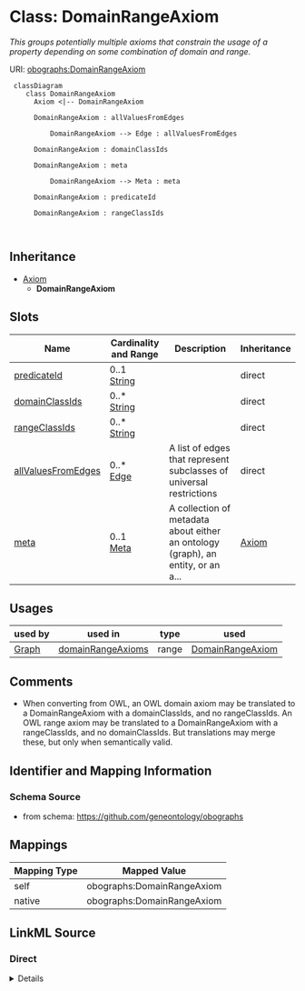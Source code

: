 # Class: DomainRangeAxiom


_This groups potentially multiple axioms that constrain the usage of a property depending on some combination of domain and range._





URI: [obographs:DomainRangeAxiom](https://github.com/geneontology/obographs/DomainRangeAxiom)




```{mermaid}
 classDiagram
    class DomainRangeAxiom
      Axiom <|-- DomainRangeAxiom
      
      DomainRangeAxiom : allValuesFromEdges
        
          DomainRangeAxiom --> Edge : allValuesFromEdges
        
      DomainRangeAxiom : domainClassIds
        
      DomainRangeAxiom : meta
        
          DomainRangeAxiom --> Meta : meta
        
      DomainRangeAxiom : predicateId
        
      DomainRangeAxiom : rangeClassIds
        
      
```





## Inheritance
* [Axiom](Axiom.md)
    * **DomainRangeAxiom**



## Slots

| Name | Cardinality and Range | Description | Inheritance |
| ---  | --- | --- | --- |
| [predicateId](predicateId.md) | 0..1 <br/> [String](String.md) |  | direct |
| [domainClassIds](domainClassIds.md) | 0..* <br/> [String](String.md) |  | direct |
| [rangeClassIds](rangeClassIds.md) | 0..* <br/> [String](String.md) |  | direct |
| [allValuesFromEdges](allValuesFromEdges.md) | 0..* <br/> [Edge](Edge.md) | A list of edges that represent subclasses of universal restrictions | direct |
| [meta](meta.md) | 0..1 <br/> [Meta](Meta.md) | A collection of metadata about either an ontology (graph), an entity, or an a... | [Axiom](Axiom.md) |





## Usages

| used by | used in | type | used |
| ---  | --- | --- | --- |
| [Graph](Graph.md) | [domainRangeAxioms](domainRangeAxioms.md) | range | [DomainRangeAxiom](DomainRangeAxiom.md) |






## Comments

* When converting from OWL, an OWL domain axiom may be translated to a DomainRangeAxiom with a domainClassIds, and no rangeClassIds. An OWL range axiom may be translated to a DomainRangeAxiom with a rangeClassIds, and no domainClassIds. But translations may merge these, but only when semantically valid.

## Identifier and Mapping Information







### Schema Source


* from schema: https://github.com/geneontology/obographs





## Mappings

| Mapping Type | Mapped Value |
| ---  | ---  |
| self | obographs:DomainRangeAxiom |
| native | obographs:DomainRangeAxiom |





## LinkML Source

<!-- TODO: investigate https://stackoverflow.com/questions/37606292/how-to-create-tabbed-code-blocks-in-mkdocs-or-sphinx -->

### Direct

<details>
```yaml
name: DomainRangeAxiom
description: This groups potentially multiple axioms that constrain the usage of a
  property depending on some combination of domain and range.
comments:
- When converting from OWL, an OWL domain axiom may be translated to a DomainRangeAxiom
  with a domainClassIds, and no rangeClassIds. An OWL range axiom may be translated
  to a DomainRangeAxiom with a rangeClassIds, and no domainClassIds. But translations
  may merge these, but only when semantically valid.
from_schema: https://github.com/geneontology/obographs
is_a: Axiom
slots:
- predicateId
- domainClassIds
- rangeClassIds
- allValuesFromEdges

```
</details>

### Induced

<details>
```yaml
name: DomainRangeAxiom
description: This groups potentially multiple axioms that constrain the usage of a
  property depending on some combination of domain and range.
comments:
- When converting from OWL, an OWL domain axiom may be translated to a DomainRangeAxiom
  with a domainClassIds, and no rangeClassIds. An OWL range axiom may be translated
  to a DomainRangeAxiom with a rangeClassIds, and no domainClassIds. But translations
  may merge these, but only when semantically valid.
from_schema: https://github.com/geneontology/obographs
is_a: Axiom
attributes:
  predicateId:
    name: predicateId
    from_schema: https://github.com/geneontology/obographs
    rank: 1000
    alias: predicateId
    owner: DomainRangeAxiom
    domain_of:
    - DomainRangeAxiom
    - PropertyChainAxiom
    range: string
  domainClassIds:
    name: domainClassIds
    from_schema: https://github.com/geneontology/obographs
    rank: 1000
    multivalued: true
    alias: domainClassIds
    owner: DomainRangeAxiom
    domain_of:
    - DomainRangeAxiom
    range: string
  rangeClassIds:
    name: rangeClassIds
    from_schema: https://github.com/geneontology/obographs
    rank: 1000
    multivalued: true
    alias: rangeClassIds
    owner: DomainRangeAxiom
    domain_of:
    - DomainRangeAxiom
    range: string
  allValuesFromEdges:
    name: allValuesFromEdges
    description: A list of edges that represent subclasses of universal restrictions
    from_schema: https://github.com/geneontology/obographs
    rank: 1000
    multivalued: true
    alias: allValuesFromEdges
    owner: DomainRangeAxiom
    domain_of:
    - Graph
    - DomainRangeAxiom
    range: Edge
  meta:
    name: meta
    description: A collection of metadata about either an ontology (graph), an entity,
      or an axiom
    from_schema: https://github.com/geneontology/obographs
    aliases:
    - annotations
    rank: 1000
    alias: meta
    owner: DomainRangeAxiom
    domain_of:
    - GraphDocument
    - Graph
    - Node
    - Edge
    - PropertyValue
    - Axiom
    range: Meta

```
</details>